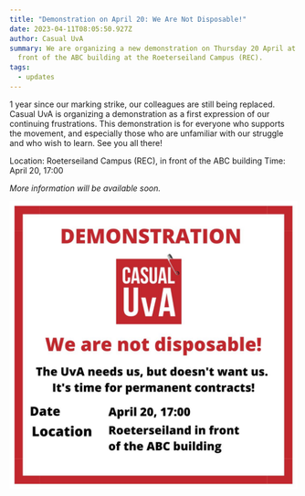 ```yaml
---
title: "Demonstration on April 20: We Are Not Disposable!"
date: 2023-04-11T08:05:50.927Z
author: Casual UvA
summary: We are organizing a new demonstration on Thursday 20 April at 17:00 in
  front of the ABC building at the Roeterseiland Campus (REC).
tags:
  - updates
---
```

1 year since our marking strike, our colleagues are still being replaced. Casual UvA is organizing a demonstration as a first expression of our continuing frustrations. This demonstration is for everyone who supports the movement, and especially those who are unfamiliar with our struggle and who wish to learn. See you all there!

L﻿ocation: Roeterseiland Campus (REC), in front of the ABC building
T﻿ime: April 20, 17:00

*M﻿ore information will be available soon.*

![](/static/img/demo_april_20.jpg)